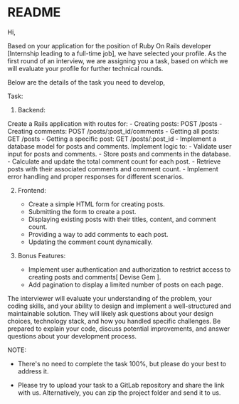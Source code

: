 # README

Hi,

Based on your application for the position of Ruby On Rails developer [Internship leading to a full-time job], we have selected your profile. As the first round of an interview, we are assigning you a task, based on which we will evaluate your profile for further technical rounds.

Below are the details of the task you need to develop,

Task:

1. Backend:

Create a Rails application with routes for:
    - Creating posts: POST /posts
    - Creating comments: POST /posts/:post_id/comments
    - Getting all posts: GET /posts
    - Getting a specific post: GET /posts/:post_id
    - Implement a database model for posts and comments.
    Implement logic to:
        - Validate user input for posts and comments.
        - Store posts and comments in the database.
        - Calculate and update the total comment count for each post.
        - Retrieve posts with their associated comments and comment count.
        - Implement error handling and proper responses for different scenarios.

2. Frontend:

    - Create a simple HTML form for creating posts.
    - Submitting the form to create a post.
    - Displaying existing posts with their titles, content, and comment count.
    - Providing a way to add comments to each post.
    - Updating the comment count dynamically.

3. Bonus Features:

    - Implement user authentication and authorization to restrict access to creating posts and comments[ Devise Gem ].
    - Add pagination to display a limited number of posts on each page.

The interviewer will evaluate your understanding of the problem, your coding skills, and your ability to design and implement a well-structured and maintainable solution. They will likely ask questions about your design choices, technology stack, and how you handled specific challenges. Be prepared to explain your code, discuss potential improvements, and answer questions about your development process.

NOTE:

- There's no need to complete the task 100%, but please do your best to address it. 

- Please try to upload your task to a GitLab repository and share the link with us. Alternatively, you can zip the project folder and send it to us.
